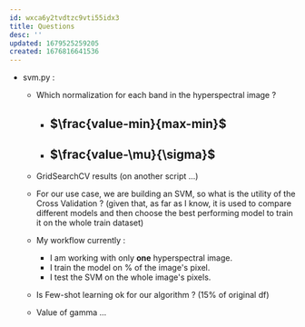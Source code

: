 ```yaml
---
id: wxca6y2tvdtzc9vti55idx3
title: Questions
desc: ''
updated: 1679525259205
created: 1676816641536
---
```

- svm.py : 

    - Which normalization for each band in the hyperspectral image ? 
        - ## $\frac{value-min}{max-min}$
        - ## $\frac{value-\mu}{\sigma}$

    - GridSearchCV results (on another script ...)

    - For our use case, we are building an SVM, so what is the utility of the Cross Validation ? (given that, as far as I know, it is used to compare different models and then choose the best performing model to train it on the whole train dataset)  

    - My workflow currently : 
        - I am working with only **one** hyperspectral image.
        - I train the model on % of the image's pixel.
        - I test the SVM on the whole image's pixels.
        
    - Is Few-shot learning ok for our algorithm ? (15% of original df)

    - Value of gamma ...